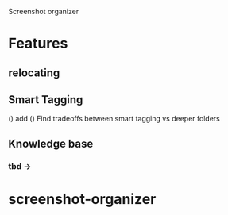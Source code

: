 Screenshot organizer


# Features

## relocating

## Smart Tagging

() add 
() Find tradeoffs between smart tagging vs deeper folders

## Knowledge base 

### tbd ->
# screenshot-organizer

